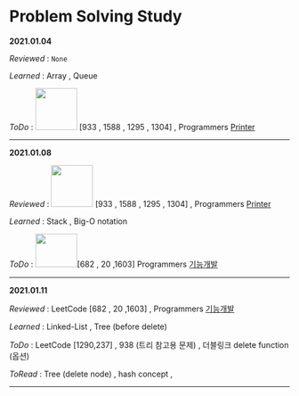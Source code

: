# Problem Solving Study



__2021.01.04__ 

_Reviewed_ : `None` 

_Learned_ : Array , Queue

_ToDo_ :  <img src="https://assets.leetcode.com/static_assets/public/webpack_bundles/images/logo-dark.e99485d9b.svg" width="75" height="75"/> [933 , 1588 , 1295 , 1304] , Programmers  [Printer](https://programmers.co.kr/learn/courses/30/lessons/42587?language=python3) 

---

__2021.01.08__ 

_Reviewed_ :   <img src="https://assets.leetcode.com/static_assets/public/webpack_bundles/images/logo-dark.e99485d9b.svg" width="75" height="75"/> [933 , 1588 , 1295 , 1304] , Programmers  [Printer](https://programmers.co.kr/learn/courses/30/lessons/42587?language=python3) 

_Learned_ : Stack , Big-O notation

_ToDo_ :    <img src="https://assets.leetcode.com/static_assets/public/webpack_bundles/images/logo-dark.e99485d9b.svg" width="75" height="60"/>[682 , 20  ,1603] Programmers [기능개발](https://programmers.co.kr/learn/courses/30/lessons/42586)

---

__2021.01.11__ 

_Reviewed_ :   LeetCode [682 , 20  ,1603] , Programmers [기능개발](https://programmers.co.kr/learn/courses/30/lessons/42586)

_Learned_ : Linked-List , Tree (before delete)

_ToDo_ :    LeetCode [1290,237] , 938 (트리 참고용 문제) , 더블링크 delete function (옵션) 

_ToRead_ : Tree (delete node) , hash concept , 

---

